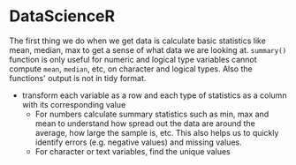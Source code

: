 # DataScienceR


The first thing we do when we get data is calculate basic statistics like mean, median, max to get a sense of what data we are looking at. 
`summary()` function is only useful for numeric and logical type variables cannot compute `mean`, `median`, etc, on character and logical types. Also the functions' output is not in tidy format.

- transform each variable as a row and each type of statistics as a column with its corresponding value
   + For numbers calculate summary statistics such as min, max and mean to understand how spread out the data are around the average, how large the sample is, etc. This also helps us to quickly identify errors (e.g. negative values) and missing values. 
   + For character or text variables, find the unique values 
